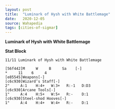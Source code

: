 ```yaml
---
layout: post
title:  "Luminark of Hysh with White Battlemage"
date:   2020-12-05
source: Wahapedia
tags: [cities-of-sigmar]
---
```


**Luminark of Hysh with White Battlemage**

**Stat Block**
```
11/11 Luminark of Hysh with White Battlemage
```

```
[56f442]M     W     B     Sa    [-]
*     11    6     4     
[e85545]Weapons[-]
[c6c930]Wizard’s Staff[-]
2"     A:1    H:4+   W:3+   R:-1   D:D3  
[c6c930]Arcane Tools[-]
1"     A:4    H:5+   W:5+   R:-    D:1   
[c6c930]Steel-shod Hooves[-]
1"     A:4    H:4+   W:4+   R:-    D:1   
```


